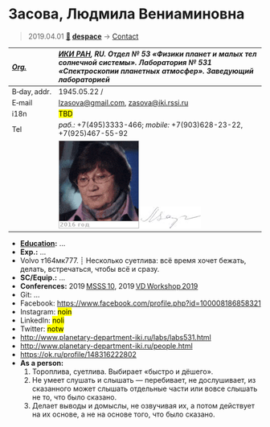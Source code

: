 # Засова, Людмила Вениаминовна
> 2019.04.01 **[🚀](../index/index.md) [despace](index.md)** → [Contact](contact.md)

|*[Org.](contact.md)*|*[ИКИ РАН](zz_iki_ras.md), RU. Отдел № 53 «Физики планет и малых тел солнечной системы». Лаборатория № 531 «Спектроскопии планетных атмосфер». Заведующий лабораторией*|
|:--|:--|
|B‑day, addr.| 1945.05.22 / |
|E‑mail| <lzasova@gmail.com>, <zasova@iki.rssi.ru> |
|i18n| <mark>TBD</mark> |
|Tel|*раб.:* +7(495)3333-466; *mobile:* +7(903)628-23-22, +7(925)467-55-92 |
|| ![](f/contact/z/zasova_001_animated.gif) [![](f/contact/z/zasova_001_sign_thumb.jpg)](f/contact/z/zasova_001_sign.png) |

   - **[Education](edu.md):** …
   - **Exp.:** …
   - Volvo т164мк777. ┊ Несколько суетлива: всё время хочет бежать, делать, встречаться, чтобы всё и сразу.
   - **SC/Equip.:** …
   - **Conferences:** 2019 [MSSS 10](msss_10.md), 2019 [VD Workshop 2019](vdws2019.md)
   - Git: …
   - Facebook: <https://www.facebook.com/profile.php?id=100008186858321>
   - Instagram: <mark>noin</mark>
   - LinkedIn: <mark>noli</mark>
   - Twitter: <mark>notw</mark>
   - <http://www.planetary-department-iki.ru/labs/labs531.html>
   - <http://www.planetary-department-iki.ru/people.html>
   - <https://ok.ru/profile/148316222802>
   - **As a person:**
      1. Тороплива, суетлива. Выбирает «быстро и дёшего».
      1. Не умеет слушать и слышать — перебивает, не дослушивает, из сказанного может слышать отдельные части или вовсе слышать не то, что было сказано.
      1. Делает выводы и домыслы, не озвучивая их, а потом действует на их основе, а не на основе того, что было сказано.
